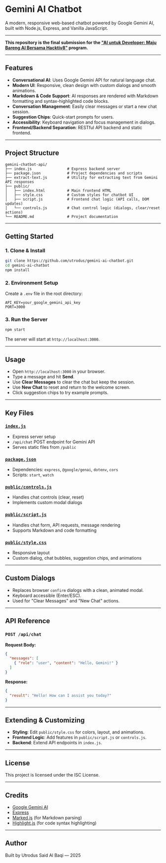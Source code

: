# Gemini AI Chatbot

A modern, responsive web-based chatbot powered by Google Gemini AI, built with Node.js, Express, and Vanilla JavaScript.

---

**This repository is the final submission for the ["AI untuk Developer: Maju Bareng AI Bersama Hacktiv8"](https://www.hacktiv8.com/projects/avpn-asia) program.**

---

## Features

- **Conversational AI**: Uses Google Gemini API for natural language chat.
- **Modern UI**: Responsive, clean design with custom dialogs and smooth animations.
- **Markdown & Code Support**: AI responses are rendered with Markdown formatting and syntax-highlighted code blocks.
- **Conversation Management**: Easily clear messages or start a new chat session.
- **Suggestion Chips**: Quick-start prompts for users.
- **Accessibility**: Keyboard navigation and focus management in dialogs.
- **Frontend/Backend Separation**: RESTful API backend and static frontend.

---

## Project Structure

```
gemini-chatbot-api/
├── index.js                # Express backend server
├── package.json            # Project dependencies and scripts
├── extract-text.js         # Utility for extracting text from Gemini API responses
├── public/
│   ├── index.html          # Main frontend HTML
│   ├── style.css           # Custom styles for chatbot UI
│   ├── script.js           # Frontend chat logic (API calls, DOM updates)
│   └── controls.js         # Chat control logic (dialogs, clear/reset actions)
└── README.md               # Project documentation
```

---

## Getting Started

### 1. Clone & Install

```bash
git clone https://github.com/utrodus/gemini-ai-chatbot.git
cd gemini-ai-chatbot
npm install
```

### 2. Environment Setup

Create a `.env` file in the root directory:

```
API_KEY=your_google_gemini_api_key
PORT=3000
```

### 3. Run the Server

```bash
npm start
```

The server will start at `http://localhost:3000`.

---

## Usage

- Open `http://localhost:3000` in your browser.
- Type a message and hit **Send**.
- Use **Clear Messages** to clear the chat but keep the session.
- Use **New Chat** to reset and return to the welcome screen.
- Click suggestion chips to try example prompts.

---

## Key Files

### [`index.js`](./index.js)
- Express server setup
- `/api/chat` POST endpoint for Gemini API
- Serves static files from `/public`

### [`package.json`](./package.json)
- Dependencies: `express`, `@google/genai`, `dotenv`, `cors`
- Scripts: `start`, `watch`

### [`public/controls.js`](./public/controls.js)
- Handles chat controls (clear, reset)
- Implements custom modal dialogs

### [`public/script.js`](./public/script.js)
- Handles chat form, API requests, message rendering
- Supports Markdown and code formatting

### [`public/style.css`](./public/style.css)
- Responsive layout
- Custom dialog, chat bubbles, suggestion chips, and animations

---

## Custom Dialogs

- Replaces browser `confirm` dialogs with a clean, animated modal.
- Keyboard accessible (Enter/ESC).
- Used for "Clear Messages" and "New Chat" actions.

---

## API Reference

### `POST /api/chat`

**Request Body:**
```json
{
  "messages": [
    { "role": "user", "content": "Hello, Gemini!" }
  ]
}
```

**Response:**
```json
{
  "result": "Hello! How can I assist you today?"
}
```

---

## Extending & Customizing

- **Styling**: Edit `public/style.css` for colors, layout, and animations.
- **Frontend Logic**: Add features in `public/script.js` or `controls.js`.
- **Backend**: Extend API endpoints in `index.js`.

---

## License

This project is licensed under the ISC License.

---

## Credits

- [Google Gemini AI](https://ai.google.dev/)
- [Express](https://expressjs.com/)
- [Marked.js](https://marked.js.org/) (for Markdown parsing)
- [Highlight.js](https://highlightjs.org/) (for code syntax highlighting)

---

## Author

Built by Utrodus Said Al Baqi — 2025
